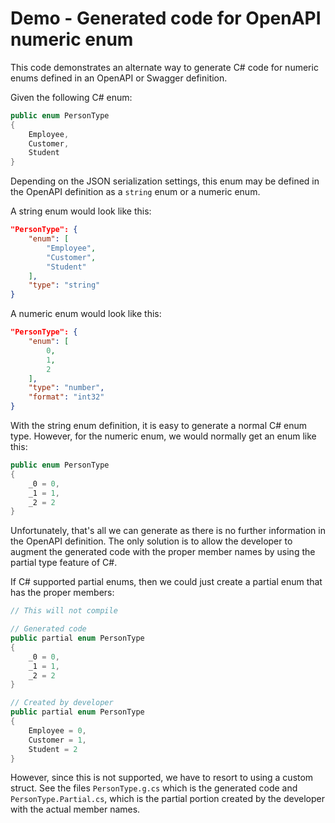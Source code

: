# Demo - Generated code for OpenAPI numeric enum
This code demonstrates an alternate way to generate C# code for numeric enums defined in an OpenAPI or Swagger definition.

Given the following C# enum:

```cs
public enum PersonType
{
    Employee,
    Customer,
    Student
}
```

Depending on the JSON serialization settings, this enum may be defined in the OpenAPI definition as a `string` enum or a numeric enum.

A string enum would look like this:
```json
"PersonType": {
    "enum": [
        "Employee",
        "Customer",
        "Student"
    ],
    "type": "string"
}
```

A numeric enum would look like this:
```json
"PersonType": {
    "enum": [
        0,
        1,
        2
    ],
    "type": "number",
    "format": "int32"
}
```

With the string enum definition, it is easy to generate a normal C# enum type. However, for the numeric enum, we would normally get an enum like this:
```cs
public enum PersonType
{
    _0 = 0,
    _1 = 1,
    _2 = 2
}
```

Unfortunately, that's all we can generate as there is no further information in the OpenAPI definition. The only solution is to allow the developer to augment the generated code with the proper member names by using the partial type feature of C#.

If C# supported partial enums, then we could just create a partial enum that has the proper members:
```cs
// This will not compile

// Generated code
public partial enum PersonType
{
    _0 = 0,
    _1 = 1,
    _2 = 2
}

// Created by developer
public partial enum PersonType
{
    Employee = 0,
    Customer = 1,
    Student = 2
}
```

However, since this is not supported, we have to resort to using a custom struct. See the files `PersonType.g.cs` which is the generated code and `PersonType.Partial.cs`, which is the partial portion created by the developer with the actual member names.